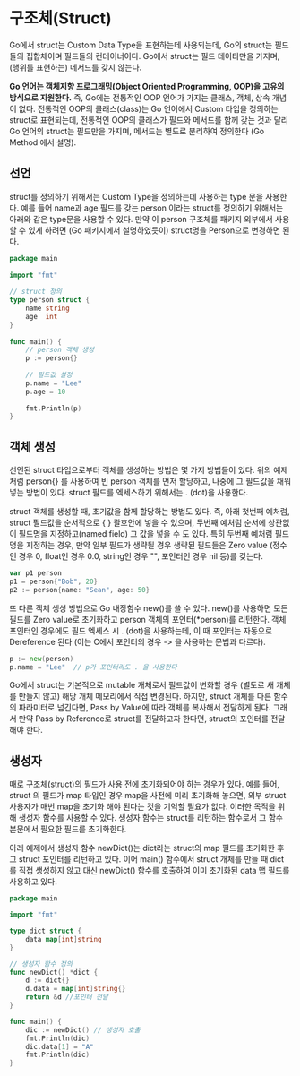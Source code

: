 # 구조체(Struct)

Go에서 struct는 Custom Data Type을 표현하는데 사용되는데, 
Go의 struct는 필드들의 집합체이며 필드들의 컨테이너이다. Go에서 struct는 필드 데이타만을 가지며, 
(행위를 표현하는) 메서드를 갖지 않는다.

**Go 언어는 객체지향 프로그래밍(Object Oriented Programming, OOP)을 고유의 방식으로 지원한다.** 
즉, Go에는 전통적인 OOP 언어가 가지는 클래스, 객체, 상속 개념이 없다. 
전통적인 OOP의 클래스(class)는 Go 언어에서 Custom 타입을 정의하는 struct로 표현되는데, 
전통적인 OOP의 클래스가 필드와 메서드를 함께 갖는 것과 달리 Go 언어의 struct는 필드만을 가지며, 
메서드는 별도로 분리하여 정의한다 (Go Method 에서 설명).

## 선언

struct를 정의하기 위해서는 Custom Type을 정의하는데 사용하는 type 문을 사용한다. 
예를 들어 name과 age 필드를 갖는 person 이라는 struct를 정의하기 위해서는 아래와 같은 type문을 사용할 수 있다. 
만약 이 person 구조체를 패키지 외부에서 사용할 수 있게 하려면 (Go 패키지에서 설명하였듯이) struct명을 Person으로 변경하면 된다.

```go
package main
 
import "fmt"
 
// struct 정의
type person struct {
    name string
    age  int
}
 
func main() {
    // person 객체 생성
    p := person{}
     
    // 필드값 설정
    p.name = "Lee"
    p.age = 10
     
    fmt.Println(p)
}
```

## 객체 생성

선언된 struct 타입으로부터 객체를 생성하는 방법은 몇 가지 방법들이 있다. 
위의 예제처럼 person{} 를 사용하여 빈 person 객체를 먼저 할당하고, 나중에 그 필드값을 채워넣는 방법이 있다. 
struct 필드를 엑세스하기 위해서는 . (dot)을 사용한다.

struct 객체를 생성할 때, 초기값을 함께 할당하는 방법도 있다. 
즉, 아래 첫번째 예처럼, struct 필드값을 순서적으로 { } 괄호안에 넣을 수 있으며, 두번째 예처럼 순서에 상관없이 필드명을 지정하고(named field) 그 값을 넣을 수 도 있다. 
특히 두번째 예처럼 필드명을 지정하는 경우, 만약 일부 필드가 생략될 경우 생략된 필드들은 Zero value (정수인 경우 0, float인 경우 0.0, string인 경우 "", 포인터인 경우 nil 등)를 갖는다.

```go
var p1 person 
p1 = person{"Bob", 20}
p2 := person{name: "Sean", age: 50}
```

또 다른 객체 생성 방법으로 Go 내장함수 new()를 쓸 수 있다. 
new()를 사용하면 모든 필드를 Zero value로 초기화하고 person 객체의 포인터(*person)를 리턴한다. 
객체 포인터인 경우에도 필드 엑세스 시 . (dot)을 사용하는데, 이 때 포인터는 자동으로 Dereference 된다 
(이는 C에서 포인터의 경우 -> 을 사용하는 문법과 다르다).

```go
p := new(person)
p.name = "Lee"  // p가 포인터라도 . 을 사용한다
```

Go에서 struct는 기본적으로 mutable 개체로서 필드값이 변화할 경우 (별도로 새 개체를 만들지 않고) 해당 개체 메모리에서 직접 변경된다. 
하지만, struct 개체를 다른 함수의 파라미터로 넘긴다면, Pass by Value에 따라 객체를 복사해서 전달하게 된다. 
그래서 만약 Pass by Reference로 struct를 전달하고자 한다면, struct의 포인터를 전달해야 한다.

## 생성자

때로 구조체(struct)의 필드가 사용 전에 초기화되어야 하는 경우가 있다. 
예를 들어, struct 의 필드가 map 타입인 경우 map을 사전에 미리 초기화해 놓으면, 외부 struct 사용자가 매번 map을 초기화 해야 된다는 것을 기억할 필요가 없다. 
이러한 목적을 위해 생성자 함수를 사용할 수 있다. 생성자 함수는 struct를 리턴하는 함수로서 그 함수 본문에서 필요한 필드를 초기화한다.

아래 예제에서 생성자 함수 newDict()는 dict라는 struct의 map 필드를 초기화한 후 그 struct 포인터를 리턴하고 있다. 
이어 main() 함수에서 struct 개체를 만들 때 dict 를 직접 생성하지 않고 대신 newDict() 함수를 호출하여 이미 초기화된 data 맵 필드를 사용하고 있다.

```go
package main

import "fmt"

type dict struct {
	data map[int]string
}

// 생성자 함수 정의
func newDict() *dict {
	d := dict{}
	d.data = map[int]string{}
	return &d //포인터 전달
}

func main() {
	dic := newDict() // 생성자 호출
	fmt.Println(dic)
	dic.data[1] = "A"
	fmt.Println(dic)
}
```
